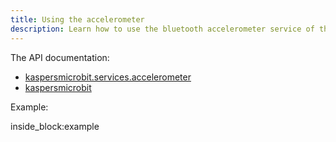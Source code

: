 ```yaml
---
title: Using the accelerometer
description: Learn how to use the bluetooth accelerometer service of the micro:bit from python (by example)
---
```


The API documentation: 

- [kaspersmicrobit.services.accelerometer](../reference/services/accelerometer/)
- [kaspersmicrobit](../reference/kaspersmicrobit)

Example:

<!--codeinclude-->
[](../examples/microbit-accelerometer.py) inside_block:example
<!--/codeinclude-->
